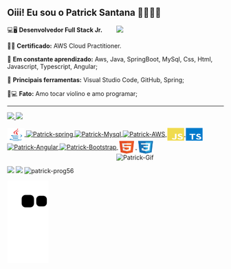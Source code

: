 ## Oiii! Eu sou o Patrick Santana 👩‍💻👋🏾 
<img src = "https://img.freepik.com/fotos-gratis/violino-sobre-um-fundo-escuro_68747-147.jpg?size=626&ext=jpg" width = "250px" align = "right">

💻🖥 **Desenvolvedor Full Stack Jr.**

:man_student: **Certificado:** AWS Cloud Practitioner.

🌱 **Em constante aprendizado:** Aws, Java, SpringBoot, MySql, Css, Html, Javascript, Typescript, Angular;

:school_satchel: **Principais ferramentas:** Visual Studio Code, GitHub, Spring;

🎻💻 **Fato:** Amo tocar violino e amo programar;

---

<!-- Card de stats do GitHub -->
 <div>
  <a href="https://github.com/patrick-prog56">
  <img height="180em" src="https://github-readme-stats.vercel.app/api?username=patrick-prog56&show_icons=true&theme=highcontrast&include_all_commits=true&count_private=true"/>
  <img height="180em" src="https://github-readme-stats.vercel.app/api/top-langs/?username=patrick-prog56&layout=compact&langs_count=7&theme=highcontrast"/>
</div>
  
  
  <!-- ícones das linguagens de programações e ferramentas utilizadas por mim e no final um gif -->
  <div style="display: inline_block"><br>
  <img align="center" alt="Patrick-Java" height="30" width="40" src="https://raw.githubusercontent.com/devicons/devicon/master/icons/java/java-original.svg">
  <img align="center" alt="Patrick-spring" height="30" width="40" src="https://bgasparotto.com/wp-content/uploads/2017/12/spring-boot-logo.png">
  <img align="center" alt="Patrick-Mysql" height="30" width="40" src="https://cdn.icon-icons.com/icons2/1381/PNG/512/mysqlworkbench_93532.png">
  <img align="center" alt="Patrick-AWS" height="30" width="40" src="https://cdn.icon-icons.com/icons2/2107/PNG/512/file_type_aws_icon_130732.png">
  <img align="center" alt="Patrick-Js" height="30" width="40" src="https://raw.githubusercontent.com/devicons/devicon/master/icons/javascript/javascript-plain.svg">
  <img align="center" alt="Patrick-Ts" height="30" width="40" src="https://raw.githubusercontent.com/devicons/devicon/master/icons/typescript/typescript-plain.svg">
  <img align="center" alt="Patrick-Angular" height="30" width="40" src="https://cdn.icon-icons.com/icons2/2107/PNG/512/file_type_angular_icon_130754.png">
  <img align="center" alt="Patrick-Bootstrap" height="30" width="40" src="https://cdn.icon-icons.com/icons2/2415/PNG/512/bootstrap_plain_wordmark_logo_icon_146620.png">
  <img align="center" alt="Patrick-HTML" height="30" width="40" src="https://raw.githubusercontent.com/devicons/devicon/master/icons/html5/html5-original.svg">
  <img align="center" alt="Patrick-CSS" height="30" width="40" src="https://raw.githubusercontent.com/devicons/devicon/master/icons/css3/css3-original.svg">
  <img align="right" alt="Patrick-Gif"  height="200" width=250" src="http://lh4.ggpht.com/_WeYU3xJOdpI/SwwGm0OIXmI/AAAAAAAAABM/luze9ALHZJg/s400/dks.png">
</div>

## 

<div> 

  <a href="https://www.linkedin.com/in/patrick-santana-220324146/" target="_blank"><img src="https://img.shields.io/badge/-LinkedIn-%230077B5?style=for-the-badge&logo=linkedin&logoColor=white" target="_blank"></a> 
  <a href = "mailto:patricksantana56@gmail.com"><img src=	"https://img.shields.io/badge/Gmail-D14836?style=for-the-badge&logo=gmail&logoColor=white" target="_blank"></a>
  <img src="https://komarev.com/ghpvc/?username=patrick-prog56&color=green" alt="patrick-prog56" />
  
</div>



<div>
 
  ![Snake animation](https://github.com/rafaballerini/rafaballerini/blob/output/github-contribution-grid-snake.svg)
 
</div>
